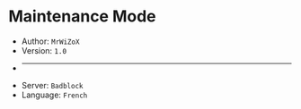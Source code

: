 # Maintenance Mode
* Author: `MrWiZoX`
* Version: `1.0`
* ---------------
* Server: `Badblock`
* Language: `French`
